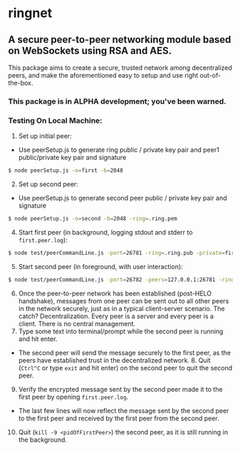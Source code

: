 # ringnet

## A secure peer-to-peer networking module based on WebSockets using RSA and AES.

This package aims to create a secure, trusted network among decentralized peers, and make the aforementioned easy to setup and use right out-of-the-box.

### This package is in ALPHA development; you've been warned.

### Testing On Local Machine:
1. Set up initial peer:
- Use peerSetup.js to generate ring public / private key pair and peer1 public/private key pair and signature
```bash
$ node peerSetup.js -o=first -b=2048
```
2. Set up second peer:
- Use peerSetup.js to generate second peer public / private key pair and signature
```bash
$ node peerSetup.js -o=second -b=2048 -ring=.ring.pem
```
4. Start first peer (in background, logging stdout and stderr to `first.peer.log`):
```bash
$ node test/peerCommandLine.js -port=26781 -ring=.ring.pub -private=first.peer.pem -public=first.peer.pub -signature=first.peer.signature -v -d > "first.peer.log" 2>&1 &
```
5. Start second peer (in foreground, with user interaction):
```bash
$ node test/peerCommandLine.js -port=26782 -peers=127.0.0.1:26781 -ring=.ring.pub -private=second.peer.pem -public=second.peer.pub -signature=second.peer.signature -v
```
6. Once the peer-to-peer network has been established (post-HELO handshake), messages from one peer can be sent out to all other peers in the network securely, just as in a typical client-server scenario. The catch? Decentralization. Every peer is a server and every peer is a client. There is no central management.
7. Type some text into terminal/prompt while the second peer is running and hit enter.
- The second peer will send the message securely to the first peer, as the peers have established trust in the decentralized network. 8. Quit (`Ctrl^C` or type `exit` and hit enter) on the second peer to quit the second peer.
9. Verify the encrypted message sent by the second peer made it to the first peer by opening `first.peer.log`.
- The last few lines will now reflect the message sent by the second peer to the first peer and received by the first peer from the second peer.
10. Quit (`kill -9 <pidOfFirstPeer>`) the second peer, as it is still running in the background.